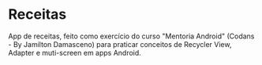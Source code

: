 # Receitas
App de receitas, feito como exercício do curso "Mentoria Android" (Codans - By Jamilton Damasceno) para praticar conceitos de Recycler View, Adapter e muti-screen em apps Android.
